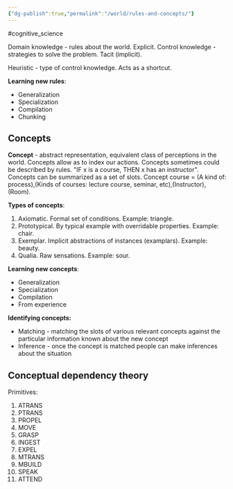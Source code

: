 ```yaml
---
{"dg-publish":true,"permalink":"/world/rules-and-concepts/"}
---
```


#cognitive_science 

Domain knowledge - rules about the world. Explicit.
Control knowledge - strategies to solve the problem. Tacit (implicit).

Heuristic - type of control knowledge. Acts as a shortcut.

**Learning new rules**:
- Generalization
- Specialization
- Compilation
- Chunking

## Concepts

**Concept** - abstract representation, equivalent class of perceptions in the world.
Concepts allow as to index our actions.
Concepts sometimes could be described by rules. "IF x is a course, THEN x has an instructor".
Concepts can be summarized as a set of slots. Concept course = (A kind of: process),(Kinds of courses: lecture course, seminar, etc),(Instructor),(Room).

**Types of concepts**: 
1. Axiomatic. Formal set of conditions. Example: triangle.
2. Prototypical. By typical example with overridable properties. Example: chair.
3. Exemplar. Implicit abstractions of instances (examplars). Example: beauty.
4. Qualia. Raw sensations. Example: sour.

**Learning new concepts**:
- Generalization
- Specialization
- Compilation
- From experience

**Identifying concepts:**
- Matching - matching the slots of various relevant concepts against the particular information known about the new concept
- Inference - once the concept is matched people can make inferences about the situation


## Conceptual dependency theory

Primitives:
1. ATRANS
2. PTRANS
3. PROPEL
4. MOVE
5. GRASP
6. INGEST
7. EXPEL
8. MTRANS
9. MBUILD
10. SPEAK
11. ATTEND